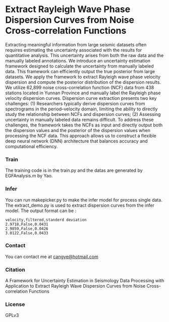 # Extract Rayleigh Wave Phase Dispersion Curves from Noise Cross-correlation Functions
Extracting meaningful information from large seismic datasets often requires estimating the uncertainty associated with the results for quantitative analysis. This uncertainty arises from both the raw data and the manually labeled annotations. We introduce an uncertainty estimation framework designed to calculate the uncertainty from manually labeled data. This framework can efficiently output the true posterior from large datasets. We apply the framework to extract Rayleigh wave phase velocity dispersion and compute the posterior distribution of the dispersion results. We utilize 62,899 noise cross-correlation function (NCF) data from 438 stations located in Yunnan Province and manually label the Rayleigh phase velocity dispersion curves. Dispersion curve extraction presents two key challenges: (1) Researchers typically derive dispersion curves from spectrograms in the period–velocity domain, limiting the ability to directly study the relationship between NCFs and dispersion curves; (2) Assessing uncertainty in manually labeled data remains difficult. To address these challenges, the framework takes the NCFs as input and directly output both the dispersion values and the posterior of the dispersion values when processing the NCF data. This approach allows us to construct a flexible deep neural network (DNN) architecture that balances accuracy and computational efficiency.

### Train 
The training code is in the train.py and the datas are generated by EGFAnalysis.m by Yao. 

### Infer 
You can run makepicker.py to make the infer model for process single data. 
The extract_demo.py is used to extract dispersion curves from the infer model. 
The output format can be :
```text
velocity,filtered,standerd deviation
2.9718,False,0.0431
2.9859,False,0.0426
3.0122,False,0.0433
```

### Contact 
You can contact me at cangye@hotmail.com

### Citation
A Framework for Uncertainty Estimation in Seismology Data Processing with Application to Extract Rayleigh Wave Dispersion Curves from Noise Cross-correlation Functions

### License
GPLv3